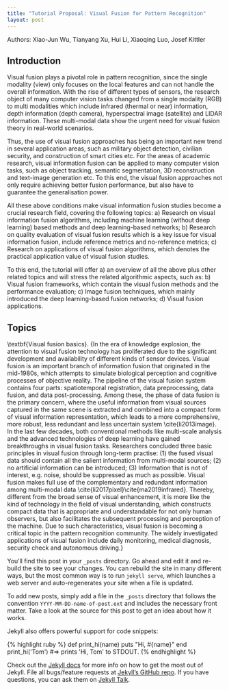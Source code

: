 ```yaml
---
title: "Tutorial Proposal: Visual Fusion for Pattern Recognition"
layout: post
---
```


Authors: Xiao-Jun Wu, Tianyang Xu, Hui Li, Xiaoqing Luo, Josef Kittler


## Introduction

Visual fusion plays a pivotal role in pattern recognition, since the single modality (view) only focuses on the local features and can not handle the overall information. With the rise of different types of sensors, the research object of many computer vision tasks changed from a single modality (RGB) to multi modalities which include infrared (thermal or near) information, depth information (depth camera), hyperspectral image (satellite) and LIDAR information. 
These multi-modal data show the urgent need for visual fusion theory in real-world scenarios.

Thus, the use of visual fusion approaches has being an important new trend in several application areas, such as military object detection, civilian security, and construction of smart cities etc. For the areas of academic research, visual information fusion can be applied to many computer vision tasks, such as object tracking, semantic segmentation, 3D reconstruction and text-image generation etc. To this end, the visual fusion approaches not only require achieving better fusion performance, but also have to guarantee the generalisation power.

All these above conditions make visual information fusion studies become a crucial research field, covering the following topics: a) Research on visual information fusion algorithms, including machine learning (without deep learning) based methods and deep learning-based networks; b) Research on quality evaluation of visual fusion results which is a key issue for visual information fusion, include reference metrics and no-reference metrics; c) Research on applications of visual fusion algorithms, which denotes the practical application value of visual fusion studies. 

To this end, the tutorial will offer a) an overview of all the above plus other related topics and will stress the related algorithmic aspects, such as: b) Visual fusion frameworks, which contain the visual fusion methods and the performance evaluation; c) Image fusion techniques, which mainly introduced the deep learning-based fusion networks; d) Visual fusion applications.



## Topics

\textbf{Visual fusion basics}. {In the era of knowledge explosion, the attention to visual fusion technology has proliferated due to the significant development and availability of different kinds of sensor devices. Visual fusion is an important branch of information fusion that originated in the mid-1980s, which attempts to simulate biological perception and cognitive processes of objective reality. The pipeline of the visual fusion system contains four parts: spatiotemporal registration, data preprocessing, data fusion, and data post-processing. Among these, the phase of data fusion is the primary concern, where the useful information from visual sources captured in the same scene is extracted and combined into a compact form of visual information representation, which leads to a more comprehensive, more robust, less redundant and less uncertain system \cite{li2013image}. In the last few decades, both conventional methods like multi-scale analysis and the advanced technologies of deep learning have gained breakthroughs in visual fusion tasks. Researchers concluded three basic principles in visual fusion through long-term practise: (1) the fused visual data should contain all the salient information from multi-modal sources; (2) no artificial information can be introduced; (3) Information that is not of interest, e.g. noise, should be suppressed as much as possible. 
Visual fusion makes full use of the complementary and redundant information among multi-modal data \cite{li2017pixel}\cite{ma2019infrared}. Thereby, different from the broad sense of visual enhancement, it is more like the kind of technology in the field of visual understanding, which constructs compact data that is appropriate and understandable for not only human observers, but also facilitates the subsequent processing and perception of the machine. Due to such characteristics, visual fusion is becoming a critical topic in the pattern recognition community. The widely investigated applications of visual fusion include daily monitoring, medical diagnosis, security check and autonomous driving.} 




You’ll find this post in your `_posts` directory. Go ahead and edit it and re-build the site to see your changes. You can rebuild the site in many different ways, but the most common way is to run `jekyll serve`, which launches a web server and auto-regenerates your site when a file is updated.


To add new posts, simply add a file in the `_posts` directory that follows the convention `YYYY-MM-DD-name-of-post.ext` and includes the necessary front matter. Take a look at the source for this post to get an idea about how it works.

Jekyll also offers powerful support for code snippets:

{% highlight ruby %}
def print_hi(name)
  puts "Hi, #{name}"
end
print_hi('Tom')
#=> prints 'Hi, Tom' to STDOUT.
{% endhighlight %}

Check out the [Jekyll docs][jekyll-docs] for more info on how to get the most out of Jekyll. File all bugs/feature requests at [Jekyll’s GitHub repo][jekyll-gh]. If you have questions, you can ask them on [Jekyll Talk][jekyll-talk].

[jekyll-docs]: http://jekyllrb.com/docs/home
[jekyll-gh]:   https://github.com/jekyll/jekyll
[jekyll-talk]: https://talk.jekyllrb.com/
